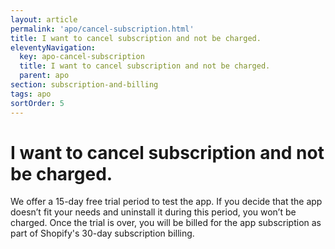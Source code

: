 ```yaml
---
layout: article
permalink: 'apo/cancel-subscription.html'
title: I want to cancel subscription and not be charged.
eleventyNavigation:
  key: apo-cancel-subscription
  title: I want to cancel subscription and not be charged.
  parent: apo
section: subscription-and-billing
tags: apo
sortOrder: 5
---
```


# I want to cancel subscription and not be charged.

We offer a 15-day free trial period to test the app. If you decide that the app doesn’t fit your needs and uninstall it during this period, you won’t be charged. Once the trial is over, you will be billed for the app subscription as part of Shopify's 30-day subscription billing.